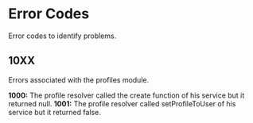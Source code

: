 # Error Codes

Error codes to identify problems.

## 10XX

Errors associated with the profiles module.

**1000:** The profile resolver called the create function of his service but it returned null.
**1001:** The profile resolver called setProfileToUser of his service but it returned false.
